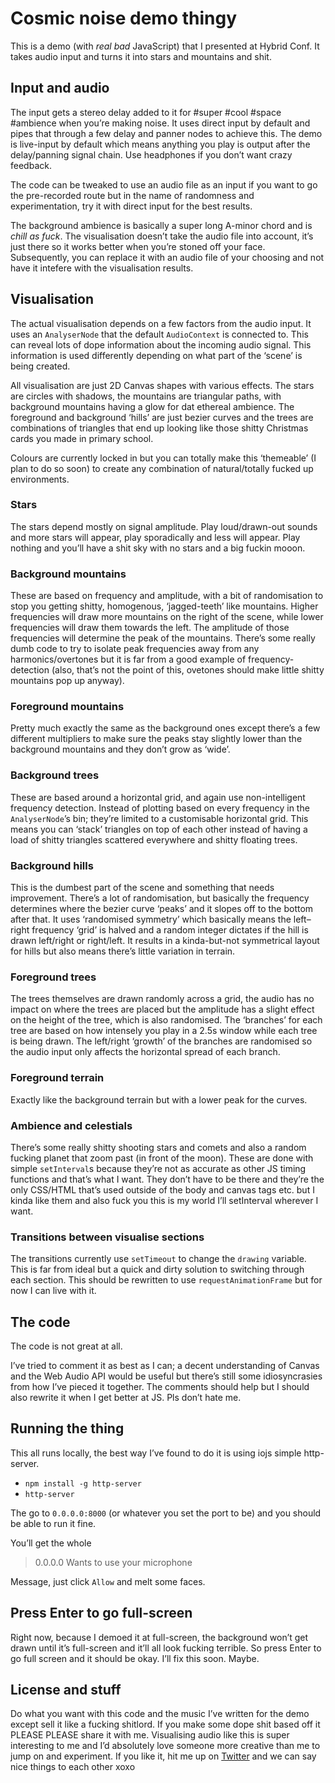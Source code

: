 # Cosmic noise demo thingy

This is a demo (with _real bad_ JavaScript) that I presented at Hybrid Conf. It takes audio input and turns it into stars and mountains and shit.

## Input and audio
The input gets a stereo delay added to it for #super #cool #space #ambience when you’re making noise. It uses direct input by default and pipes that through a few delay and panner nodes to achieve this. The demo is live-input by default which means anything you play is output after the delay/panning signal chain. Use headphones if you don’t want crazy feedback.

The code can be tweaked to use an audio file as an input if you want to go the pre-recorded route but in the name of randomness and experimentation, try it with direct input for the best results.

The background ambience is basically a super long A-minor chord and is _chill as fuck_. The visualisation doesn’t take the audio file into account, it’s just there so it works better when you’re stoned off your face. Subsequently, you can replace it with an audio file of your choosing and not have it intefere with the visualisation results.

## Visualisation
The actual visualisation depends on a few factors from the audio input. It uses an `AnalyserNode` that the default `AudioContext` is connected to. This can reveal lots of dope information about the incoming audio signal. This information is used differently depending on what part of the ‘scene’ is being created.

All visualisation are just 2D Canvas shapes with various effects. The stars are circles with shadows, the mountains are triangular paths, with background mountains having a glow for dat ethereal ambience. The foreground and background ‘hills’ are just bezier curves and the trees are combinations of triangles that end up looking like those shitty Christmas cards you made in primary school.

Colours are currently locked in but you can totally make this ‘themeable’ (I plan to do so soon) to create any combination of natural/totally fucked up environments.

### Stars
The stars depend mostly on signal amplitude. Play loud/drawn-out sounds and more stars will appear, play sporadically and less will appear. Play nothing and you’ll have a shit sky with no stars and a big fuckin mooon.

### Background mountains
These are based on frequency and amplitude, with a bit of randomisation to stop you getting shitty, homogenous, ‘jagged-teeth’ like mountains. Higher frequencies will draw more mountains on the right of the scene, while lower frequencies will draw them towards the left. The amplitude of those frequencies will determine the peak of the mountains. There’s some really dumb code to try to isolate peak frequencies away from any harmonics/overtones but it is far from a good example of frequency-detection (also, that’s not the point of this, ovetones should make little shitty mountains pop up anyway).

### Foreground mountains
Pretty much exactly the same as the background ones except there’s a few different multipliers to make sure the peaks stay slightly lower than the background mountains and they don’t grow as ‘wide’.

### Background trees
These are based around a horizontal grid, and again use non-intelligent frequency detection. Instead of plotting based on every frequency in the `AnalyserNode`’s bin; they’re limited to a customisable horizontal grid. This means you can ‘stack’ triangles on top of each other instead of having a load of shitty triangles scattered everywhere and shitty floating trees.

### Background hills
This is the dumbest part of the scene and something that needs improvement. There’s a lot of randomisation, but basically the frequency determines where the bezier curve ‘peaks’ and it slopes off to the bottom after that. It uses ‘randomised symmetry’ which basically means the left–right frequency ‘grid’ is halved and a random integer dictates if the hill is drawn left/right or right/left. It results in a kinda-but-not symmetrical layout for hills but also means there’s little variation in terrain.

### Foreground trees
The trees themselves are drawn randomly across a grid, the audio has no impact on where the trees are placed but the amplitude has a slight effect on the height of the tree, which is also randomised. The ‘branches’ for each tree are based on how intensely you play in a 2.5s window while each tree is being drawn. The left/right ‘growth’ of the branches are randomised so the audio input only affects the horizontal spread of each branch.

### Foreground terrain
Exactly like the background terrain but with a lower peak for the curves.

### Ambience and celestials
There’s some really shitty shooting stars and comets and also a random fucking planet that zoom past (in front of the moon). These are done with simple `setInterval`s because they’re not as accurate as other JS timing functions and that’s what I want. They don’t have to be there and they’re the only CSS/HTML that’s used outside of the body and canvas tags etc. but I kinda like them and also fuck you this is my world I’ll setInterval wherever I want.

### Transitions between visualise sections
The transitions currently use `setTimeout` to change the `drawing` variable. This is far from ideal but a quick and dirty solution to switching through each section. This should be rewritten to use `requestAnimationFrame` but for now I can live with it.

## The code
The code is not great at all.

I’ve tried to comment it as best as I can; a decent understanding of Canvas and the Web Audio API would be useful but there’s still some idiosyncrasies from how I’ve pieced it together. The comments should help but I should also rewrite it when I get better at JS. Pls don’t hate me.

## Running the thing
This all runs locally, the best way I’ve found to do it is using iojs simple http-server.

* `npm install -g http-server`
* `http-server`

The go to `0.0.0.0:8000` (or whatever you set the port to be) and you should be able to run it fine.

You’ll get the whole 

> 0.0.0.0 Wants to use your microphone

Message, just click `Allow` and melt some faces.

## Press Enter to go full-screen
Right now, because I demoed it at full-screen, the background won’t get drawn until it’s full-screen and it’ll all look fucking terrible. So press Enter to go full screen and it should be okay. I’ll fix this soon. Maybe.

## License and stuff
Do what you want with this code and the music I’ve written for the demo except sell it like a fucking shitlord. If you make some dope shit based off it PLEASE PLEASE share it with me. Visualising audio like this is super interesting to me and I’d absolutely love someone more creative than me to jump on and experiment. If you like it, hit me up on [Twitter](http://twitter.com/scott_riley) and we can say nice things to each other xoxo

